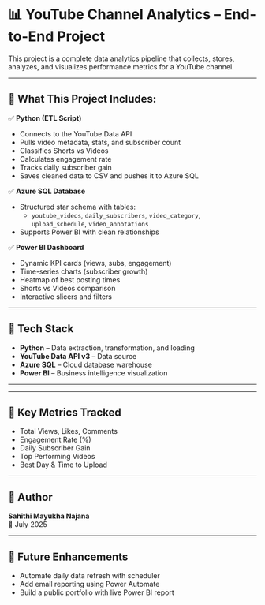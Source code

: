 # 📊 YouTube Channel Analytics – End-to-End Project

This project is a complete data analytics pipeline that collects, stores, analyzes, and visualizes performance metrics for a YouTube channel.

---

## 🔧 What This Project Includes:

✅ **Python (ETL Script)**  
- Connects to the YouTube Data API  
- Pulls video metadata, stats, and subscriber count  
- Classifies Shorts vs Videos  
- Calculates engagement rate  
- Tracks daily subscriber gain  
- Saves cleaned data to CSV and pushes it to Azure SQL

✅ **Azure SQL Database**  
- Structured star schema with tables:
  - `youtube_videos`, `daily_subscribers`, `video_category`, `upload_schedule`, `video_annotations`
- Supports Power BI with clean relationships

✅ **Power BI Dashboard**  
- Dynamic KPI cards (views, subs, engagement)  
- Time-series charts (subscriber growth)  
- Heatmap of best posting times  
- Shorts vs Videos comparison   
- Interactive slicers and filters

---

## 🧱 Tech Stack

- **Python** – Data extraction, transformation, and loading
- **YouTube Data API v3** – Data source
- **Azure SQL** – Cloud database warehouse
- **Power BI** – Business intelligence visualization

---

---

## 📌 Key Metrics Tracked

- Total Views, Likes, Comments
- Engagement Rate (%)
- Daily Subscriber Gain
- Top Performing Videos
- Best Day & Time to Upload

---

## 👤 Author

**Sahithi Mayukha Najana**  
📅 July 2025

---

## 🚀 Future Enhancements

- Automate daily data refresh with scheduler
- Add email reporting using Power Automate
- Build a public portfolio with live Power BI report

